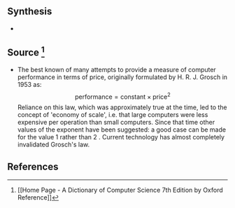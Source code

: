 ## Synthesis
- 
## Source [^1]
- The best known of many attempts to provide a measure of computer performance in terms of price, originally formulated by H. R. J. Grosch in 1953 as:$$\text{performance} = \text{constant} \times \text{price}^{2}$$Reliance on this law, which was approximately true at the time, led to the concept of 'economy of scale', i.e. that large computers were less expensive per operation than small computers. Since that time other values of the exponent have been suggested: a good case can be made for the value 1 rather than 2 . Current technology has almost completely invalidated Grosch's law.
## References

[^1]: [[Home Page - A Dictionary of Computer Science 7th Edition by Oxford Reference]]